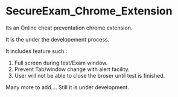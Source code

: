 # SecureExam_Chrome_Extension

Its an Online cheat preventation chrome extension.

It is the under the developement process.

It includes feature such : 

1) Full screen during test/Exam window.
2) Prevent Tab/window change with alert facility.
3) User will not be able to close the broser until test is finished.

Many more to add.... Still it is under development.
